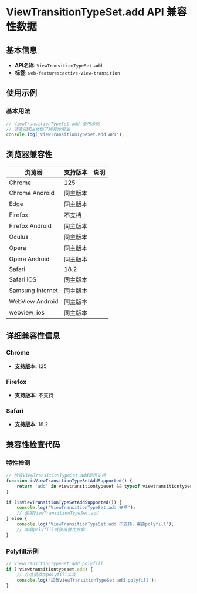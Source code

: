 # ViewTransitionTypeSet.add API 兼容性数据

## 基本信息

- **API名称**: `ViewTransitionTypeSet.add`
- **标签**: `web-features:active-view-transition`

## 使用示例

### 基本用法

```javascript
// ViewTransitionTypeSet.add 使用示例
// 请查阅MDN文档了解具体用法
console.log('ViewTransitionTypeSet.add API');
```

## 浏览器兼容性

| 浏览器 | 支持版本 | 说明 |
|--------|----------|------|
| Chrome | 125 |  |
| Chrome Android | 同主版本 |  |
| Edge | 同主版本 |  |
| Firefox | 不支持 |  |
| Firefox Android | 同主版本 |  |
| Oculus | 同主版本 |  |
| Opera | 同主版本 |  |
| Opera Android | 同主版本 |  |
| Safari | 18.2 |  |
| Safari iOS | 同主版本 |  |
| Samsung Internet | 同主版本 |  |
| WebView Android | 同主版本 |  |
| webview_ios | 同主版本 |  |

## 详细兼容性信息

### Chrome

- **支持版本**: 125

### Firefox

- **支持版本**: 不支持

### Safari

- **支持版本**: 18.2

## 兼容性检查代码

### 特性检测

```javascript
// 检查ViewTransitionTypeSet.add是否支持
function isViewTransitionTypeSetAddSupported() {
    return 'add' in viewtransitiontypeset && typeof viewtransitiontypeset.add === 'function';
}

if (isViewTransitionTypeSetAddSupported()) {
    console.log('ViewTransitionTypeSet.add 支持');
    // 使用ViewTransitionTypeSet.add
} else {
    console.log('ViewTransitionTypeSet.add 不支持，需要polyfill');
    // 加载polyfill或使用替代方案
}
```

### Polyfill示例

```javascript
// ViewTransitionTypeSet.add polyfill
if (!viewtransitiontypeset.add) {
    // 在这里添加polyfill实现
    console.log('加载ViewTransitionTypeSet.add polyfill');
}
```

